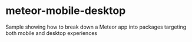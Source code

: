 # meteor-mobile-desktop
Sample showing how to break down a Meteor app into packages targeting both mobile and desktop experiences
